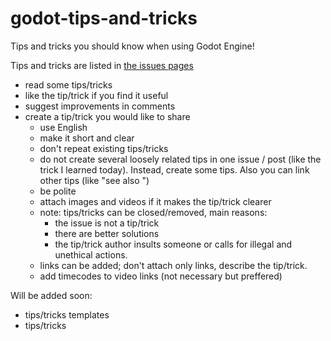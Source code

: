 # godot-tips-and-tricks
Tips and tricks you should know when using Godot Engine!

Tips and tricks are listed in [the issues pages](https://github.com/me2beats/godot-tips-and-tricks/issues)

- read some tips/tricks 
- like the tip/trick if you find it useful 
- suggest improvements in comments
- create a tip/trick you would like to share 
  - use English
  - make it short and clear 
  - don't repeat existing tips/tricks
  - do not create several loosely related tips in one issue / post (like the trick I learned today). Instead, create some tips. Also you can link other tips (like "see also ")
  - be polite 
  - attach images and videos if it makes the tip/trick clearer 
  - note: tips/tricks can be closed/removed, main reasons:
    - the issue is not a tip/trick 
    - there are better solutions 
    - the tip/trick author insults someone or calls for illegal and unethical actions.
  - links can be added; don't attach only links, describe the tip/trick.
  - add timecodes to video links (not necessary but preffered)

Will be added soon:
- tips/tricks templates 
- tips/tricks
